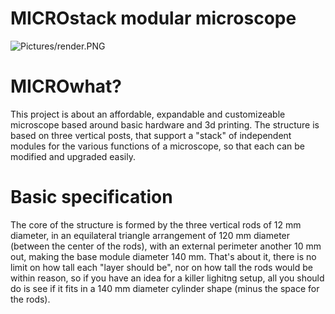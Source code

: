 # MICROstack modular microscope

![Pictures/render.PNG](https://github.com/XVIIarcano/MICROstack/blob/main/Pictures/render.PNG)

# MICROwhat?
This project is about an affordable, expandable and customizeable microscope based around basic hardware and 3d printing.
The structure is based on three vertical posts, that support a "stack" of independent modules for the various functions of a microscope, so that each can be modified and upgraded easily.

# Basic specification
The core of the structure is formed by the three vertical rods of 12 mm diameter, in an equilateral triangle arrangement of 120 mm diameter (between the center of the rods), with an external perimeter another 10 mm out, making the base module diameter 140 mm.
That's about it, there is no limit on how tall each "layer should be", nor on how tall the rods would be within reason, so if you have an idea for a killer lighitng setup, all you should do is see if it fits in a 140 mm diameter cylinder shape (minus the space for the rods).

